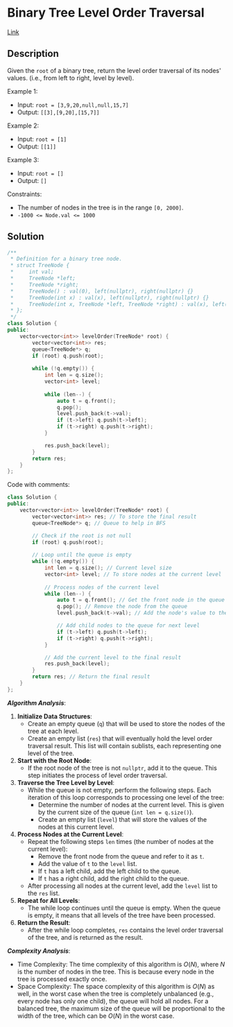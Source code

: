 # Binary Tree Level Order Traversal

[Link](https://leetcode.com/problems/binary-tree-level-order-traversal/description/)

## Description

Given the `root` of a binary tree, return the level order traversal of its nodes' values. (i.e., from left to right, level by level).

Example 1:

- Input: `root = [3,9,20,null,null,15,7]`
- Output: `[[3],[9,20],[15,7]]`

Example 2:

- Input: `root = [1]`
- Output: `[[1]]`

Example 3:

- Input: `root = []`
- Output: `[]`

Constraints:

- The number of nodes in the tree is in the range `[0, 2000]`.
- `-1000 <= Node.val <= 1000`

## Solution

```C++
/**
 * Definition for a binary tree node.
 * struct TreeNode {
 *     int val;
 *     TreeNode *left;
 *     TreeNode *right;
 *     TreeNode() : val(0), left(nullptr), right(nullptr) {}
 *     TreeNode(int x) : val(x), left(nullptr), right(nullptr) {}
 *     TreeNode(int x, TreeNode *left, TreeNode *right) : val(x), left(left), right(right) {}
 * };
 */
class Solution {
public:
    vector<vector<int>> levelOrder(TreeNode* root) {
        vector<vector<int>> res;
        queue<TreeNode*> q;
        if (root) q.push(root);
        
        while (!q.empty()) {
            int len = q.size();
            vector<int> level;
            
            while (len--) {
                auto t = q.front();
                q.pop();
                level.push_back(t->val);
                if (t->left) q.push(t->left);
                if (t->right) q.push(t->right);
            }

            res.push_back(level);
        }
        return res;
    }
};
```

Code with comments:

```C++
class Solution {
public:
    vector<vector<int>> levelOrder(TreeNode* root) {
        vector<vector<int>> res; // To store the final result
        queue<TreeNode*> q; // Queue to help in BFS

        // Check if the root is not null
        if (root) q.push(root);
        
        // Loop until the queue is empty
        while (!q.empty()) {
            int len = q.size(); // Current level size
            vector<int> level; // To store nodes at the current level
            
            // Process nodes of the current level
            while (len--) {
                auto t = q.front(); // Get the front node in the queue
                q.pop(); // Remove the node from the queue
                level.push_back(t->val); // Add the node's value to the current level

                // Add child nodes to the queue for next level
                if (t->left) q.push(t->left);
                if (t->right) q.push(t->right);
            }

            // Add the current level to the final result
            res.push_back(level);
        }
        return res; // Return the final result
    }
};
```

***Algorithm Analysis***:

1. **Initialize Data Structures**:
      - Create an empty queue (`q`) that will be used to store the nodes of the tree at each level.
      - Create an empty list (`res`) that will eventually hold the level order traversal result. This list will contain sublists, each representing one level of the tree.
2. **Start with the Root Node**:
      - If the root node of the tree is not `nullptr`, add it to the queue. This step initiates the process of level order traversal.
3. **Traverse the Tree Level by Level**:
      - While the queue is not empty, perform the following steps. Each iteration of this loop corresponds to processing one level of the tree:
          - Determine the number of nodes at the current level. This is given by the current size of the queue (`int len = q.size()`).
          - Create an empty list (`level`) that will store the values of the nodes at this current level.
4. **Process Nodes at the Current Level**:
      - Repeat the following steps `len` times (the number of nodes at the current level):
          - Remove the front node from the queue and refer to it as `t`.
          - Add the value of `t` to the `level` list.
          - If `t` has a left child, add the left child to the queue.
          - If `t` has a right child, add the right child to the queue.
      - After processing all nodes at the current level, add the `level` list to the `res` list.
5. **Repeat for All Levels**:
      - The while loop continues until the queue is empty. When the queue is empty, it means that all levels of the tree have been processed.
6. **Return the Result**:
      - After the while loop completes, `res` contains the level order traversal of the tree, and is returned as the result.

***Complexity Analysis***:

- Time Complexity: The time complexity of this algorithm is $O(N)$, where $N$ is the number of nodes in the tree. This is because every node in the tree is processed exactly once.
- Space Complexity: The space complexity of this algorithm is $O(N)$ as well, in the worst case when the tree is completely unbalanced (e.g., every node has only one child), the queue will hold all nodes. For a balanced tree, the maximum size of the queue will be proportional to the width of the tree, which can be $O(N)$ in the worst case.

